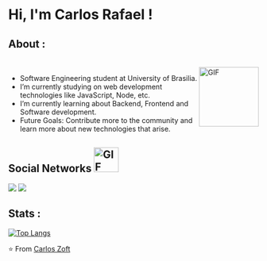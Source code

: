 # Hi, I'm Carlos Rafael !

## About :
<br>
<img align="right" alt="GIF" height="120px" src="https://media.giphy.com/media/fhAwk4DnqNgw8/giphy.gif"/>

-  Software Engineering student at University of Brasilia.
-  I’m currently studying on web development technologies like JavaScript, Node, etc.
-  I’m currently learning about Backend, Frontend and Software development. 
-  Future Goals: Contribute more to the community and learn more about new technologies that arise.



## Social Networks <img alt="GIF" height="50px" src="https://media.giphy.com/media/U6dDV4ZMHioLYimEFM/giphy.gif"/>

[<img src="https://img.shields.io/badge/linkedin-%230077B5.svg?&style=for-the-badge&logo=linkedin&logoColor=white">](https://www.linkedin.com/in/carlos-rafael-1903771b4)
[<img src="https://img.shields.io/badge/instagram-%23E4405F.svg?&style=for-the-badge&logo=instagram&logoColor=white">](https://www.instagram.com/carloszoft)<br>

## Stats :
[![Top Langs](https://github-readme-stats.vercel.app/api/top-langs/?username=CarlosZoft&langs_count=8)](https://github.com/anuraghazra/github-readme-stats)

⭐️ From [Carlos Zoft](https://github.com/CarlosZoft)